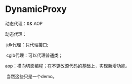 # DynamicProxy
动态代理：&amp;&amp; AOP

动态代理：

​           jdk代理：只代理接口;

​			cglb代理：可以代理普通类；



aop：横向切面编程；在不更改源代码的基础上，实现新增功能。





​				当然这些只是一个demo。
